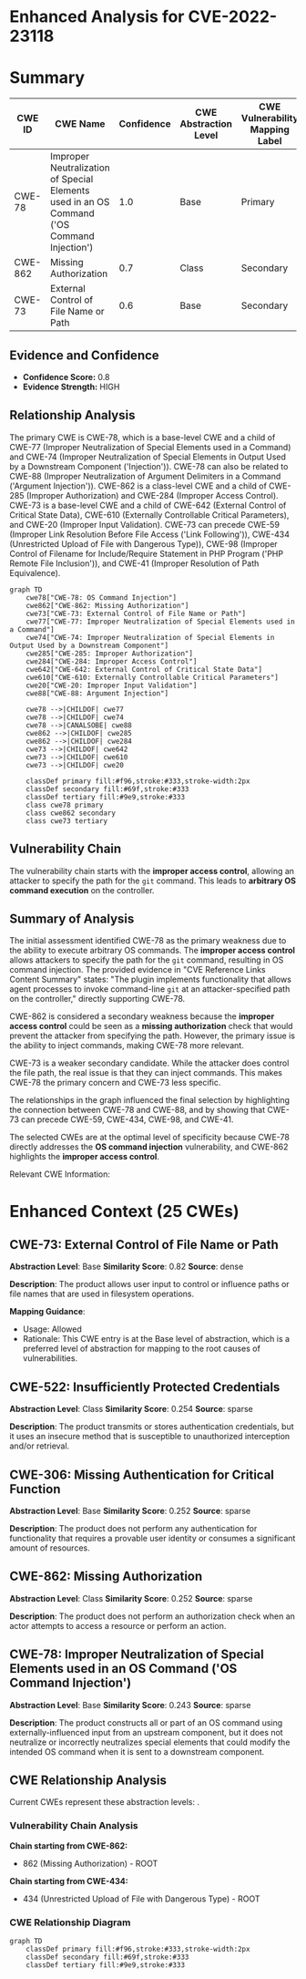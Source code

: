 # Enhanced Analysis for CVE-2022-23118

# Summary
| CWE ID | CWE Name | Confidence | CWE Abstraction Level | CWE Vulnerability Mapping Label | CWE-Vulnerability Mapping Notes |
|---|---|---|---|---|---|
| CWE-78 | Improper Neutralization of Special Elements used in an OS Command ('OS Command Injection') | 1.0 | Base | Primary | Allowed |
| CWE-862 | Missing Authorization | 0.7 | Class | Secondary | Allowed-with-Review |
| CWE-73 | External Control of File Name or Path | 0.6 | Base | Secondary | Allowed |

## Evidence and Confidence

*   **Confidence Score:** 0.8
*   **Evidence Strength:** HIGH

## Relationship Analysis
The primary CWE is CWE-78, which is a base-level CWE and a child of CWE-77 (Improper Neutralization of Special Elements used in a Command) and CWE-74 (Improper Neutralization of Special Elements in Output Used by a Downstream Component ('Injection')). CWE-78 can also be related to CWE-88 (Improper Neutralization of Argument Delimiters in a Command ('Argument Injection')). CWE-862 is a class-level CWE and a child of CWE-285 (Improper Authorization) and CWE-284 (Improper Access Control). CWE-73 is a base-level CWE and a child of CWE-642 (External Control of Critical State Data), CWE-610 (Externally Controllable Critical Parameters), and CWE-20 (Improper Input Validation). CWE-73 can precede CWE-59 (Improper Link Resolution Before File Access ('Link Following')), CWE-434 (Unrestricted Upload of File with Dangerous Type)), CWE-98 (Improper Control of Filename for Include/Require Statement in PHP Program ('PHP Remote File Inclusion')), and CWE-41 (Improper Resolution of Path Equivalence).

```mermaid
graph TD
    cwe78["CWE-78: OS Command Injection"]
    cwe862["CWE-862: Missing Authorization"]
    cwe73["CWE-73: External Control of File Name or Path"]
    cwe77["CWE-77: Improper Neutralization of Special Elements used in a Command"]
    cwe74["CWE-74: Improper Neutralization of Special Elements in Output Used by a Downstream Component"]
    cwe285["CWE-285: Improper Authorization"]
    cwe284["CWE-284: Improper Access Control"]
    cwe642["CWE-642: External Control of Critical State Data"]
    cwe610["CWE-610: Externally Controllable Critical Parameters"]
    cwe20["CWE-20: Improper Input Validation"]
    cwe88["CWE-88: Argument Injection"]
    
    cwe78 -->|CHILDOF| cwe77
    cwe78 -->|CHILDOF| cwe74
    cwe78 -->|CANALSOBE| cwe88
    cwe862 -->|CHILDOF| cwe285
    cwe862 -->|CHILDOF| cwe284
    cwe73 -->|CHILDOF| cwe642
    cwe73 -->|CHILDOF| cwe610
    cwe73 -->|CHILDOF| cwe20
    
    classDef primary fill:#f96,stroke:#333,stroke-width:2px
    classDef secondary fill:#69f,stroke:#333
    classDef tertiary fill:#9e9,stroke:#333
    class cwe78 primary
    class cwe862 secondary
    class cwe73 tertiary
```

## Vulnerability Chain
The vulnerability chain starts with the **improper access control**, allowing an attacker to specify the path for the `git` command. This leads to **arbitrary OS command execution** on the controller.

## Summary of Analysis
The initial assessment identified CWE-78 as the primary weakness due to the ability to execute arbitrary OS commands. The **improper access control** allows attackers to specify the path for the `git` command, resulting in OS command injection. The provided evidence in "CVE Reference Links Content Summary" states: "The plugin implements functionality that allows agent processes to invoke command-line `git` at an attacker-specified path on the controller," directly supporting CWE-78.

CWE-862 is considered a secondary weakness because the **improper access control** could be seen as a **missing authorization** check that would prevent the attacker from specifying the path. However, the primary issue is the ability to inject commands, making CWE-78 more relevant.

CWE-73 is a weaker secondary candidate. While the attacker does control the file path, the real issue is that they can inject commands. This makes CWE-78 the primary concern and CWE-73 less specific.

The relationships in the graph influenced the final selection by highlighting the connection between CWE-78 and CWE-88, and by showing that CWE-73 can precede CWE-59, CWE-434, CWE-98, and CWE-41.

The selected CWEs are at the optimal level of specificity because CWE-78 directly addresses the **OS command injection** vulnerability, and CWE-862 highlights the **improper access control**.

Relevant CWE Information:

# Enhanced Context (25 CWEs)

## CWE-73: External Control of File Name or Path
**Abstraction Level**: Base
**Similarity Score**: 0.82
**Source**: dense

**Description**:
The product allows user input to control or influence paths or file names that are used in filesystem operations.

**Mapping Guidance**:
- Usage: Allowed
- Rationale: This CWE entry is at the Base level of abstraction, which is a preferred level of abstraction for mapping to the root causes of vulnerabilities.

## CWE-522: Insufficiently Protected Credentials
**Abstraction Level**: Class
**Similarity Score**: 0.254
**Source**: sparse

**Description**:
The product transmits or stores authentication credentials, but it uses an insecure method that is susceptible to unauthorized interception and/or retrieval.

## CWE-306: Missing Authentication for Critical Function
**Abstraction Level**: Base
**Similarity Score**: 0.252
**Source**: sparse

**Description**:
The product does not perform any authentication for functionality that requires a provable user identity or consumes a significant amount of resources.

## CWE-862: Missing Authorization
**Abstraction Level**: Class
**Similarity Score**: 0.252
**Source**: sparse

**Description**:
The product does not perform an authorization check when an actor attempts to access a resource or perform an action.

## CWE-78: Improper Neutralization of Special Elements used in an OS Command ('OS Command Injection')
**Abstraction Level**: Base
**Similarity Score**: 0.243
**Source**: sparse

**Description**:
The product constructs all or part of an OS command using externally-influenced input from an upstream component, but it does not neutralize or incorrectly neutralizes special elements that could modify the intended OS command when it is sent to a downstream component.


## CWE Relationship Analysis

Current CWEs represent these abstraction levels: .


### Vulnerability Chain Analysis

**Chain starting from CWE-862:**
- 862 (Missing Authorization) - ROOT


**Chain starting from CWE-434:**
- 434 (Unrestricted Upload of File with Dangerous Type) - ROOT



### CWE Relationship Diagram

```mermaid
graph TD
    classDef primary fill:#f96,stroke:#333,stroke-width:2px
    classDef secondary fill:#69f,stroke:#333
    classDef tertiary fill:#9e9,stroke:#333
```